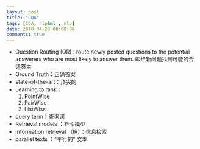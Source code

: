 ```yaml
---
layout: post
title: "CQA"
tags: [CQA, nlp&ml , nlp]
date: 2018-04-28 00:00:00
comments: true  
---  
```




- Question Routing (QR) : route newly posted questions to the potential answerers who are most likely to answer them. 即给新问题找到可能的合适答主
- Ground Truth：正确答案
- state-of-the-art：顶尖的
- Learning to rank：
  1. PointWise
  2. PairWise
  3. ListWise
- query term：查询词
- Retrieval models ：检索模型
- information retrieval （IR）：信息检索
- parallel texts ："平行的" 文本